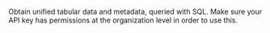 Obtain unified tabular data and metadata, queried with SQL. Make sure your API key has permissions at the organization level in order to use this.
